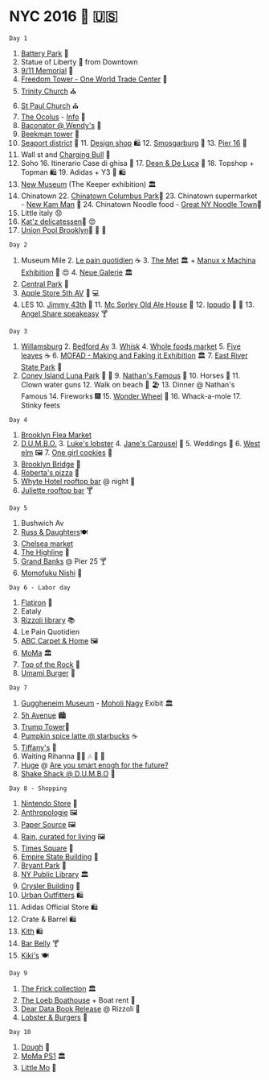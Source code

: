 # NYC 2016 🗽 🇺🇸

`Day 1`

1. [Battery Park](https://goo.gl/maps/GaaUsTe9DcK2) 🍁
2. Statue of Liberty 🗽 from Downtown
3. [9/11 Memorial](https://goo.gl/maps/58R7DPtyXu72) 🙏
4. [Freedom Tower - One World Trade Center](https://goo.gl/maps/RPiVs4REeip) 🏢
5. [Trinity Church](https://goo.gl/maps/w5eSJD4vmnA2) ⛪️
6. [St Paul Church](https://goo.gl/maps/jpMJwYt91EJ2) ⛪️
7.  [The Ocolus](https://goo.gl/maps/vRvm89UNrPU2) - [Info](http://bit.ly/2ckCTKz) 👀
8.  [Baconator @ Wendy's](https://www.wendys.com/en-us/hamburgers/baconator) 🍔
9.  [Beekman tower](https://en.wikipedia.org/wiki/8_Spruce_Street) 🏢
10. [Seaport district](http://www.southstreetseaport.com/) 🚢
    11. [Design shop](http://www.southstreetseaport.com/seaport-studio/) 🛍
    12. [Smosgarburg](http://brooklynflea.com/markets/seaport-smorgasburg/) 🍔
    13. [Pier 16](https://en.wikipedia.org/wiki/South_Street_Seaport) 👀
14. Wall st and [Charging Bull](https://en.wikipedia.org/wiki/Charging_Bull) 🐗
15. Soho
    16. Itinerario Case di ghisa 👀
    17. [Dean & De Luca](https://www.deandeluca.com/) 🍲
    18. Topshop + Topman 🛍
    19. Adidas + Y3 👟 🛍
20. [New Museum](http://www.newmuseum.org/) (The Keeper exhibition) 🏛
21. Chinatown
    22. [Chinatown Columbus Park](https://goo.gl/maps/KtbURNwcjw92)🍁
    23. Chinatown supermarket - [New Kam Man](https://www.yelp.it/biz/new-kam-man-new-york) 🏪
    24. Chinatown Noodle food - [Great NY Noodle Town](https://www.yelp.it/biz/great-ny-noodle-town-new-york)🍜
25. Little italy 😟
26. [Kat'z delicatessen](http://www.katzsdelicatessen.com/)🍔 😍
27. [Union Pool Brooklyn](http://www.union-pool.com/)🍻 🍻 🍻

`Day 2`

1. Museum Mile
    2. [Le pain quotidien](http://www.lepainquotidien.com/) ☕️
    3. [The Met](http://www.metmuseum.org/) 🏛 + [Manux x Machina Exhibition](http://www.metmuseum.org/exhibitions/listings/2016/manus-x-machina) 👗 😍
    4. [Neue Galerie](http://www.neuegalerie.org/) 🏛
5. [Central Park](https://www.nycgovparks.org/parks/central-park) 🍁
8. [Apple Store 5th AV](http://www.apple.com/retail/anchorage5thavenuemall/) 🍎 💻
9. LES
    10. [Jimmy 43th](http://jimmysno43.com/) 🍺
    11. [Mc Sorley Old Ale House](https://en.wikipedia.org/wiki/McSorley%27s_Old_Ale_House) 🍺
    12. [Ippudo](http://www.ippudony.com/) 🍜  👏
    13. [Angel Share speakeasy](http://www.tinyurbankitchen.com/angels-share-bar/) 🍸

`Day 3`

1. [Willamsburg](https://en.wikipedia.org/wiki/Williamsburg,_Brooklyn)
    2. [Bedford Av](https://en.wikipedia.org/wiki/Bedford_Avenue)
    3. [Whisk](https://www.whisknyc.com/) 
    4. [Whole foods market](http://www.wholefoodsmarket.com/stores/williamsburg)
    5. [Five leaves](http://fiveleavesny.com/) ☕️
    6. [MOFAD - Making and Faking it Exhibition](http://www.mofad.org/flavor/) 🏛
    7. [East River State Park](http://nysparks.com/parks/155/details.aspx) 🍁
8. [Coney Island Luna Park](http://lunaparknyc.com/) 🎢 🌊
    9. [Nathan's Famous](http://www.nathansfamous.com/) 🌭
    10. Horses 🎠
    11. Clown water guns
    12. Walk on beach 🚶 🏖
    13. Dinner @ Nathan's Famous 
    14. Fireworks 🎆
    15. [Wonder Wheel](https://en.wikipedia.org/wiki/Wonder_Wheel) 🎡
    16. Whack-a-mole
    17. Stinky feets

`Day 4`

1. [Brooklyn Flea Market](https://en.wikipedia.org/wiki/Wonder_Wheel)
2. [D.U.M.B.O.](https://en.wikipedia.org/wiki/Dumbo,_Brooklyn)
    3. [Luke's lobster](http://www.lukeslobster.com/)
    4. [Jane's Carousel](https://en.wikipedia.org/wiki/Jane%27s_Carousel) 🎠
    5. Weddings 💒
    6. [West elm](http://www.westelm.com/) 🖼
    7. [One girl cookies](http://www.onegirlcookies.com/dumbo/) 🍪
8. [Brooklyn Bridge](https://en.wikipedia.org/wiki/Brooklyn_Bridge) 🌉
9. [Roberta's pizza](http://www.robertaspizza.com/) 🍕
10. [Whyte Hotel rooftop bar](http://wythehotel.com/events/the-ides/) @ night 🌃
11. [Juliette rooftop bar](http://juliettewilliamsburg.com/) 🍸

`Day 5`

1. Bushwich Av
2. [Russ & Daughters](http://www.russanddaughters.com/)🍽
3. [Chelsea market](www.chelseamarket.com) 
4. [The Highline](https://en.wikipedia.org/wiki/High_Line_(New_York_City)) 🚶
5. [Grand Banks](http://www.grandbanks.org/) @ Pier 25 🍸
6. [Momofuku Nishi](https://nishi.momofuku.com/) 🍔

`Day 6 - Labor day`

1. [Flatiron](https://en.wikipedia.org/wiki/Flatiron_Building) 🏢
2. Eataly
3. [Rizzoli library](https://www.rizzolibookstore.com/) 📚
4. Le Pain Quotidien
5. [ABC Carpet & Home](http://www.abchome.com/) 🖼
6. [MoMa](http://www.moma.org/) 🏛
7. [Top of the Rock](https://www.topoftherocknyc.com/) 🌇
8. [Umami Burger](https://www.umamiburger.com/locations/williamsburg/) 🍔

`Day 7`

1. [Guggheneim Museum](https://www.guggenheim.org/) - [Moholi Nagy](https://en.wikipedia.org/wiki/L%C3%A1szl%C3%B3_Moholy-Nagy) Exibit 🏛
2. [5h Avenue](https://en.wikipedia.org/wiki/Fifth_Avenue) 🏙
3. [Trump Tower](https://en.wikipedia.org/wiki/Trump_Tower_(New_York_City))🏢
4. [Pumpkin spice latte @ starbucks](https://en.wikipedia.org/wiki/Pumpkin_Spice_Latte) ☕️
5. [Tiffany's](http://www.tiffany.com/Locations/FlagshipStore/NewYork.aspx) 🌟
6. Waiting Rihanna 👸🏽 🎶 🎤 📸
7. [Huge](http://www.hugeinc.com/contactus/brooklyn) @ [Are you smart enogh for the future?](https://www.eventbrite.com/e/are-you-smart-enough-for-the-intelligent-future-tickets-27092444230#)
8. [Shake Shack @ D.U.M.B.O](https://www.shakeshack.com/location/dumbo-brooklyn-nyc/) 🍔

`Day 8 - Shopping`

1. [Nintendo Store](http://www.nintendonyc.com/) 👾
2. [Anthropologie](http://www.anthropologie.com/uk/en/index.jsp) 🖼
3. [Paper Source](http://www.papersource.com/) 🖼
4. [Rain, curated for living](http://rainafrica.com/) 🖼
5. [Times Square](http://www.timessquarenyc.org/index.aspx) 🏢
6. [Empire State Building](https://en.wikipedia.org/wiki/Empire_State_Building) 🏢
7. [Bryant Park](http://www.bryantpark.org/) 🍁
8. [NY Public Library](https://www.nypl.org/) 🏛
9. [Crysler Building](https://en.wikipedia.org/wiki/Chrysler_Building)  🏢
10. [Urban Outfitters](http://www.urbanoutfitters.com/urban/stores/en/5th-ave) 🛍
11. Adidas Official Store 🛍
12. Crate & Barrel 🛍
13. [Kith](https://kithnyc.com/) 🛍
14. [Bar Belly](http://barbellynyc.com/) 🍸
15. [Kiki's](https://www.yelp.it/biz/kikis-new-york) 🍽

`Day 9`

1. [The Frick collection](http://www.frick.org/) 🏛
2. [The Loeb Boathouse](http://www.thecentralparkboathouse.com/) + Boat rent 🚣
3. [Dear Data Book Release](http://www.dear-data.com/) @ Rizzoli 📙
4. [Lobster & Burgers](https://www.yelp.it/biz/burger-and-lobster-new-york) 🍔

`Day 10`

1. [Dough](http://www.doughdoughnuts.com/) 🍩
2. [MoMa PS1](http://momaps1.org/) 🏛
3. [Little Mo](https://www.yelp.com/biz/little-mo-brooklyn) 🍜

